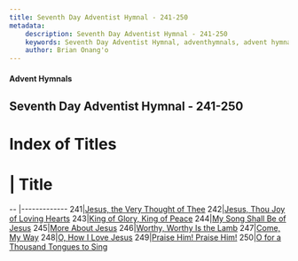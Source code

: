 ```yaml
---
title: Seventh Day Adventist Hymnal - 241-250
metadata:
    description: Seventh Day Adventist Hymnal - 241-250
    keywords: Seventh Day Adventist Hymnal, adventhymnals, advent hymnals 241-250
    author: Brian Onang'o
---
```


#### Advent Hymnals
## Seventh Day Adventist Hymnal - 241-250

# Index of Titles
# | Title                        
-- |-------------
241|[Jesus, the Very Thought of Thee](/seventh-day-adventist-hymnal/201-300/241-250/Jesus,-the-Very-Thought-of-Thee)
242|[Jesus, Thou Joy of Loving Hearts](/seventh-day-adventist-hymnal/201-300/241-250/Jesus,-Thou-Joy-of-Loving-Hearts)
243|[King of Glory, King of Peace](/seventh-day-adventist-hymnal/201-300/241-250/King-of-Glory,-King-of-Peace)
244|[My Song Shall Be of Jesus](/seventh-day-adventist-hymnal/201-300/241-250/My-Song-Shall-Be-of-Jesus)
245|[More About Jesus](/seventh-day-adventist-hymnal/201-300/241-250/More-About-Jesus)
246|[Worthy, Worthy Is the Lamb](/seventh-day-adventist-hymnal/201-300/241-250/Worthy,-Worthy-Is-the-Lamb)
247|[Come, My Way](/seventh-day-adventist-hymnal/201-300/241-250/Come,-My-Way)
248|[O, How I Love Jesus](/seventh-day-adventist-hymnal/201-300/241-250/O,-How-I-Love-Jesus)
249|[Praise Him! Praise Him!](/seventh-day-adventist-hymnal/201-300/241-250/Praise-Him!-Praise-Him!)
250|[O for a Thousand Tongues to Sing](/seventh-day-adventist-hymnal/201-300/241-250/O-for-a-Thousand-Tongues-to-Sing)